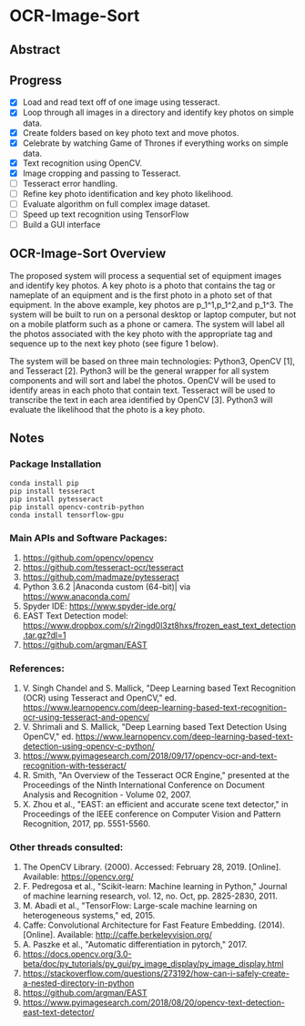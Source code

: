 # OCR-Image-Sort

## Abstract

## Progress
- [x] Load and read text off of one image using tesseract.
- [x] Loop through all images in a directory and identify key photos on simple data.
- [x] Create folders based on key photo text and move photos.
- [x] Celebrate by watching Game of Thrones if everything works on simple data.
- [x] Text recognition using OpenCV.
- [x] Image cropping and passing to Tesseract.
- [ ] Tesseract error handling.
- [ ] Refine key photo identification and key photo likelihood.
- [ ] Evaluate algorithm on full complex image dataset.
- [ ] Speed up text recognition using TensorFlow
- [ ] Build a GUI interface

## OCR-Image-Sort Overview
The proposed system will process a sequential set of equipment images and identify key photos. 
A key photo is a photo that contains the tag or nameplate of an equipment and is the first photo in a photo set of that equipment. 
In the above example, key photos are p_1^1,p_1^2,and p_1^3. 
The system will be built to run on a personal desktop or laptop computer, but not on a mobile platform such as a phone or camera. 
The system will label all the photos associated with the key photo with the appropriate tag and sequence up to the next key photo (see figure 1 below).

The system will be based on three main technologies: Python3, OpenCV [1], and Tesseract [2]. 
Python3 will be the general wrapper for all system components and will sort and label the photos. 
OpenCV will be used to identify areas in each photo that contain text. 
Tesseract will be used to transcribe the text in each area identified by OpenCV [3]. 
Python3 will evaluate the likelihood that the photo is a key photo. 

## Notes

### Package Installation
```
conda install pip
pip install tesseract
pip install pytesseract
pip install opencv-contrib-python
conda install tensorflow-gpu
```

### Main APIs and Software Packages:
1. https://github.com/opencv/opencv
2. https://github.com/tesseract-ocr/tesseract
3. https://github.com/madmaze/pytesseract
4. Python 3.6.2 |Anaconda custom (64-bit)| via https://www.anaconda.com/
5. Spyder IDE: https://www.spyder-ide.org/
6. EAST Text Detection model: https://www.dropbox.com/s/r2ingd0l3zt8hxs/frozen_east_text_detection.tar.gz?dl=1
7. https://github.com/argman/EAST

### References:
1. V. Singh Chandel and S. Mallick, "Deep Learning based Text Recognition (OCR) using Tesseract and OpenCV," ed. https://www.learnopencv.com/deep-learning-based-text-recognition-ocr-using-tesseract-and-opencv/
2. V. Shrimali and S. Mallick, "Deep Learning based Text Detection Using OpenCV," ed. https://www.learnopencv.com/deep-learning-based-text-detection-using-opencv-c-python/
3. https://www.pyimagesearch.com/2018/09/17/opencv-ocr-and-text-recognition-with-tesseract/
4. R. Smith, "An Overview of the Tesseract OCR Engine," presented at the Proceedings of the Ninth International Conference on Document Analysis and Recognition - Volume 02, 2007.
5. X. Zhou et al., "EAST: an efficient and accurate scene text detector," in Proceedings of the IEEE conference on Computer Vision and Pattern Recognition, 2017, pp. 5551-5560.

### Other threads consulted:
1. The OpenCV Library. (2000). Accessed: February 28, 2019. [Online]. Available: https://opencv.org/
2. F. Pedregosa et al., "Scikit-learn: Machine learning in Python," Journal of machine learning research, vol. 12, no. Oct, pp. 2825-2830, 2011.
3. M. Abadi et al., "TensorFlow: Large-scale machine learning on heterogeneous systems," ed, 2015.
4. Caffe: Convolutional Architecture for Fast Feature Embedding. (2014). [Online]. Available: http://caffe.berkeleyvision.org/
5. A. Paszke et al., "Automatic differentiation in pytorch," 2017.
6. https://docs.opencv.org/3.0-beta/doc/py_tutorials/py_gui/py_image_display/py_image_display.html
7. https://stackoverflow.com/questions/273192/how-can-i-safely-create-a-nested-directory-in-python
8. https://github.com/argman/EAST
9. https://www.pyimagesearch.com/2018/08/20/opencv-text-detection-east-text-detector/